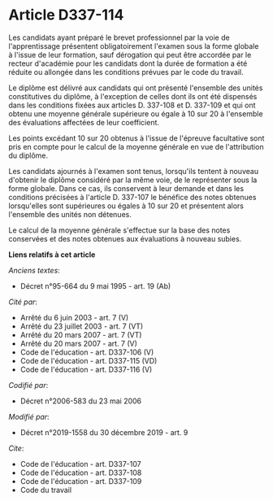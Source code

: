 # Article D337-114

Les candidats ayant préparé le brevet professionnel par la voie de l'apprentissage présentent obligatoirement l'examen sous
la forme globale à l'issue de leur formation, sauf dérogation qui peut être accordée par le recteur d'académie pour les
candidats dont la durée de formation a été réduite ou allongée dans les conditions prévues par le code du travail.

Le diplôme est délivré aux candidats qui ont présenté l'ensemble des unités constitutives du diplôme, à l'exception de celles
dont ils ont été dispensés dans les conditions fixées aux articles D. 337-108 et D. 337-109 et qui ont obtenu une moyenne
générale supérieure ou égale à 10 sur 20 à l'ensemble des évaluations affectées de leur coefficient.

Les points excédant 10 sur 20 obtenus à l'issue de l'épreuve facultative sont pris en compte pour le calcul de la moyenne
générale en vue de l'attribution du diplôme.

Les candidats ajournés à l'examen sont tenus, lorsqu'ils tentent à nouveau d'obtenir le diplôme considéré par la même voie,
de le représenter sous la forme globale. Dans ce cas, ils conservent à leur demande et dans les conditions précisées à
l'article D. 337-107 le bénéfice des notes obtenues lorsqu'elles sont supérieures ou égales à 10 sur 20 et présentent alors
l'ensemble des unités non détenues.

Le calcul de la moyenne générale s'effectue sur la base des notes conservées et des notes obtenues aux évaluations à nouveau
subies.

**Liens relatifs à cet article**

_Anciens textes_:

  - Décret n°95-664 du 9 mai 1995 - art. 19 (Ab)

_Cité par_:

  - Arrêté du 6 juin 2003 - art. 7 (V)
  - Arrêté du 23 juillet 2003 - art. 7 (VT)
  - Arrêté du 20 mars 2007 - art. 7 (VT)
  - Arrêté du 20 mars 2007 - art. 7 (V)
  - Code de l'éducation - art. D337-106 (V)
  - Code de l'éducation - art. D337-115 (VD)
  - Code de l'éducation - art. D337-116 (V)

_Codifié par_:

  - Décret n°2006-583 du 23 mai 2006

_Modifié par_:

  - Décret n°2019-1558 du 30 décembre 2019 - art. 9

_Cite_:

  - Code de l'éducation - art. D337-107
  - Code de l'éducation - art. D337-108
  - Code de l'éducation - art. D337-109
  - Code du travail
